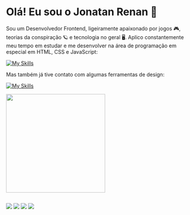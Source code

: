 <!--

- 🔭 I’m currently working on ...
- 🌱 I’m currently learning ...
- 👯 I’m looking to collaborate on ...
- 🤔 I’m looking for help with ...
- 💬 Ask me about ...
- 📫 How to reach me: ...
- 😄 Pronouns: ...
- ⚡ Fun fact: ...

 <div style="display: inline_block"><br>
  <img align="center" alt="Rafa-HTML" height="30" width="40" src="https://raw.githubusercontent.com/devicons/devicon/master/icons/html5/html5-original.svg">
  <img align="center" alt="Rafa-CSS" height="30" width="40" src="https://raw.githubusercontent.com/devicons/devicon/master/icons/css3/css3-original.svg">
  <img align="center" alt="Rafa-Js" height="30" width="40" src="https://raw.githubusercontent.com/devicons/devicon/master/icons/javascript/javascript-plain.svg">
  <img align="center" alt="Rafa-Csharp" height="30" width="40" src="https://raw.githubusercontent.com/devicons/devicon/master/icons/csharp/csharp-original.svg">
</div>


<p align="center">
 <a href="https://skillicons.dev">
  <img src="https://skillicons.dev/icons?i=js,html,css,c,cpp,cs,java,php,regex,bash,git,mysql,postgres,heroku,netlify,npm,linux,vscode,visualstudio,notion,postman&theme=dark" />
</p>

-->

# Olá! Eu sou o Jonatan Renan 👋
Sou um Desenvolvedor Frontend, ligeiramente apaixonado por jogos 🎮, teorias da conspiração 🪐 e tecnologia no geral 🖥️.
Aplico constantemente meu tempo em estudar e me desenvolver na área de programação em especial em HTML, CSS e JavaScript:

[![My Skills](https://skillicons.dev/icons?i=html,css,js,c,cpp,cs,java,php,regex,bash,git,mysql,postgres,heroku,npm,linux,vscode,visualstudio,notion,postman&&perline=10&theme=dark)](https://skillicons.dev)

Mas também já tive contato com algumas ferramentas de design:

[![My Skills](https://skillicons.dev/icons?i=ps,ai,ae,pr,au,blender,&theme=light)](https://skillicons.dev)


<div>
<img height="270em" src="https://github-readme-stats.vercel.app/api/top-langs/?username=Renanvt&theme=dracula&layout=compact&locale=pt-br&hide_border=true&border_radius=10.5"/>

 <!--
[![GitHub Streak](https://streak-stats.demolab.com?user=Renanvt&theme=dracula&hide_border=true&border_radius=10.5&locale=pt_BR&exclude_days=Sun)](https://git.io/streak-stats)
-->
</div>



##
<div> 
  
  <a href="https://instagram.com/jhowrenan2" target="_blank"><img src="https://img.shields.io/badge/-Instagram-%23E4405F?style=for-the-badge&logo=instagram&logoColor=white" target="_blank"></a>
 <a href="https://discord.gg/JRenan1#0794" target="_blank"><img src="https://img.shields.io/badge/Discord-7289DA?style=for-the-badge&logo=discord&logoColor=white" target="_blank"></a> 
  <a href = "mailto:jontan.rvs@gmail.com"><img src="https://img.shields.io/badge/-Gmail-%23333?style=for-the-badge&logo=gmail&logoColor=white" target="_blank"></a>
  <a href="https://linkedin.com/in/jonatan-renan/" target="_blank"><img src="https://img.shields.io/badge/-LinkedIn-%230077B5?style=for-the-badge&logo=linkedin&logoColor=white" target="_blank"></a> 
 <!--
  ![Snake animation](https://github.com/rafaballerini/rafaballerini/blob/output/github-contribution-grid-snake.svg)
-->
 
</div>
 
